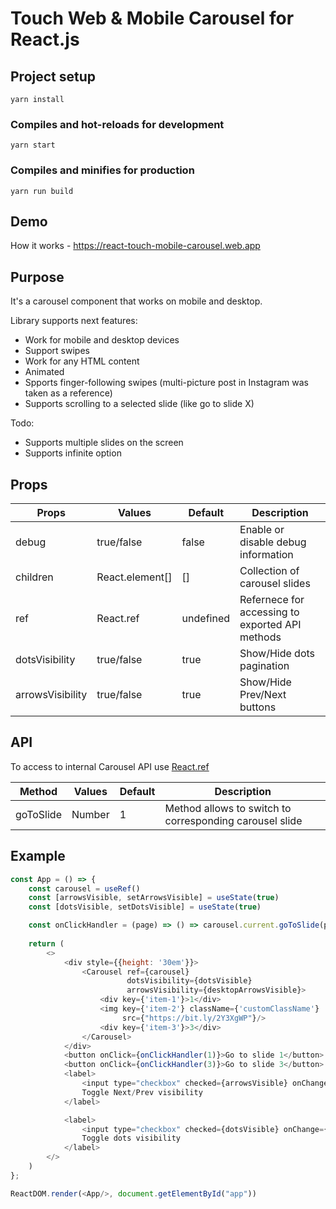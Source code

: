 # Touch Web & Mobile Carousel for React.js

## Project setup
```
yarn install
```

### Compiles and hot-reloads for development
```
yarn start
```

### Compiles and minifies for production
```
yarn run build
```

## Demo

How it works - https://react-touch-mobile-carousel.web.app

## Purpose
It's a carousel component that works on mobile and desktop.

Library supports next features:
- Work for mobile and desktop devices
- Support swipes
- Work for any HTML content
- Animated
- Spports finger-following swipes (multi-picture post in Instagram was taken as a reference)
- Supports scrolling to a selected slide (like go to slide X)

Todo:
- Supports multiple slides on the screen
- Supports infinite option

## Props

Props | Values | Default | Description
------------ | ------------- | ------------- | -------------
debug | true/false | false | Enable or disable debug information
children | React.element[] | [] | Collection of carousel slides
ref | React.ref | undefined | Refernece for accessing to exported API methods
dotsVisibility | true/false | true | Show/Hide dots pagination
arrowsVisibility | true/false | true | Show/Hide Prev/Next buttons

## API

To access to internal Carousel API use <a href="https://ru.reactjs.org/docs/refs-and-the-dom.html">React.ref</a>

Method | Values | Default | Description
------------ | ------------- | ------------- | -------------
goToSlide | Number | 1 | Method allows to switch to corresponding carousel slide

## Example

```javascript
const App = () => {
    const carousel = useRef()
    const [arrowsVisible, setArrowsVisible] = useState(true)
    const [dotsVisible, setDotsVisible] = useState(true)

    const onClickHandler = (page) => () => carousel.current.goToSlide(page)
    
    return (
        <>
            <div style={{height: '30em'}}>
                <Carousel ref={carousel}
                          dotsVisibility={dotsVisible}
                          arrowsVisibility={desktopArrowsVisible}>
                    <div key={'item-1'}>1</div>
                    <img key={'item-2'} className={'customClassName'} 
                         src={"https://bit.ly/2Y3XgWP"}/>
                    <div key={'item-3'}>3</div>
                </Carousel>
            </div>
            <button onClick={onClickHandler(1)}>Go to slide 1</button>
            <button onClick={onClickHandler(3)}>Go to slide 3</button>
            <label>
                <input type="checkbox" checked={arrowsVisible} onChange={() => setArrowsVisible(!arrowsVisible)}/>
                Toggle Next/Prev visibility
            </label>

            <label>
                <input type="checkbox" checked={dotsVisible} onChange={() => setDotsVisible(!dotsVisible)}/>
                Toggle dots visibility
            </label>
        </>
    )
};

ReactDOM.render(<App/>, document.getElementById("app"))

```

